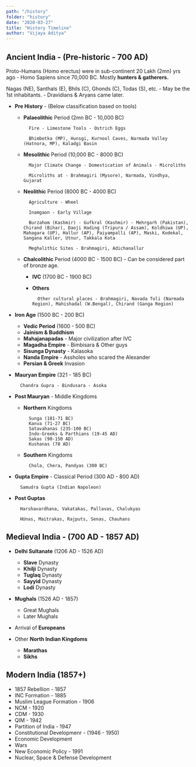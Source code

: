 ```yaml
---
path: "/history"
folder: "history"
date: "2020-03-27"
title: "History Timeline"
author: "Vijaya Aditya"
---
```


## Ancient India - (Pre-historic - 700 AD)

Proto-Humans (Homo erectus) were in sub-continent 20 Lakh (2mn) yrs ago - Homo Sapiens since 70,000 BC. Mostly **hunters & gatherers.**

Nagas (NE), Santhals (E), Bhils (C), Ghonds (C), Todas (S), etc. - May be the 1st inhabitants. - Dravidians & Aryans came later.

* **Pre History** - (Below classification based on tools)
    * **Palaeolithic** Period (2mn BC - 10,000 BC)
                    
            Fire - Limestone Tools - Ostrich Eggs

            Bhimbetka (MP), Hunsgi, Kurnool Caves, Narmada Valley (Hatnora, MP), Kaladgi Basin

    * **Mesolithic** Period (10,000 BC - 8000 BC)

            Major Climate Change - Domestication of Animals - Microliths

            Microliths at - Brahmagiri (Mysore), Narmada, Vindhya, Gujarat

    * **Neolithic** Period (8000 BC - 4000 BC)

            Agriculture - Wheel

            Inamgaon - Early Village

            Burzahom (Kashmir) - Gufkral (Kashmir) - Mehrgarh (Pakistan), Chirand (Bihar), Daoji Hading (Tripura / Assam), Koldhiwa (UP), Mahagara (UP), Hallur (AP), Paiyampalli (AP), Maski, Kodekal, Sangana Kaller, Utnur, Takkala Kota

            Meghalithic Sites - Brahmagiri, Adichanallur

    * **Chalcolithic** Period (4000 BC - 1500 BC) - Can be considered part of bronze age.
        * **IVC** (1700 BC - 1900 BC)

        * **Others**

                Other cultural places - Brahmagiri, Navada Toli (Narmada Region), Mahishadal (W.Bengal), Chirand (Ganga Region)
            
* **Iron Age** (1500 BC - 200 BC)
    * **Vedic Period** (1600 - 500 BC)
    * **Jainism & Buddhism**
    * **Mahajanapadas** - Major civilization after IVC
    * **Magadha Empire** - Bimbisara & Other guys
    * **Sisunga Dynasty** - Kalasoka
    * **Nanda Empire** - Assholes who scared the Alexander
    * **Persian & Greek** Invasion
* **Mauryan Empire** (321 - 185 BC)

        Chandra Gupra - Bindusara - Asoka

* **Post Mauryan** - Middle Kingdoms
    * **Northern** Kingdoms

            Sunga (181-71 BC)
            Kanva (71-27 BC)
            Satavahanas (235-100 BC)
            Indo-Greeks & Parthians (19-45 AD)
            Sakas (90-150 AD)
            Kushanas (78 AD)

    * **Southern** Kingdoms

            Chola, Chera, Pandyas (300 BC)

* **Gupta Empire** - Classical Period (300 AD - 800 AD)
    
        Samudra Gupta (Indian Napoleon)

* **Post Guptas**

        Harshavardhana, Vakatakas, Pallavas, Chalukyas

        HUnas, Maitrakas, Rajputs, Senas, Chauhans

## Medieval India - (700 AD - 1857 AD)

* **Delhi Sultanate** (1206 AD - 1526 AD)
    * **Slave** Dynasty
    * **Khilji** Dynasty
    * **Tuglaq** Dynasty
    * **Sayyid** Dynasty
    * **Lodi** Dynasty

* **Mughals** (1526 AD - 1857)
    * Great Mughals
    * Later Mughals

* Arrival of **Europeans**

* Other **North Indian Kingdoms**
    * **Marathas**
    * **Sikhs**

## Modern India (1857+)

* 1857 Rebellion - 1857
* INC Formation - 1885
* Muslim League Formation - 1906
* NCM - 1920
* CDM - 1930
* QIM - 1942
* Partition of India - 1947
* Constitutional Developmenr - (1946 - 1950)
* Economic Development
* Wars
* New Economic Policy - 1991
* Nuclear, Space & Defense Development